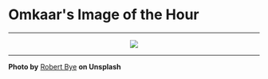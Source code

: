 # Omkaar's Image of the Hour

---

<div align="center">

<a href="https://unsplash.com/photos/phone-and-accessories-neatly-arranged-on-a-wooden-desk-A59b_43QJ7c">
  <img src="https://images.unsplash.com/photo-1752867494754-f2f0accbc7d9?crop=entropy&cs=tinysrgb&fit=max&fm=jpg&ixid=M3w3NjA2Nzh8MHwxfHJhbmRvbXx8fHx8fHx8fDE3NTM0NjI4MDB8&ixlib=rb-4.1.0&q=80&w=1080" style="max-width:100%; height:auto;">
</a>



</div>

---

**Photo by** [Robert Bye](https://unsplash.com/@robertbye) **on Unsplash**
